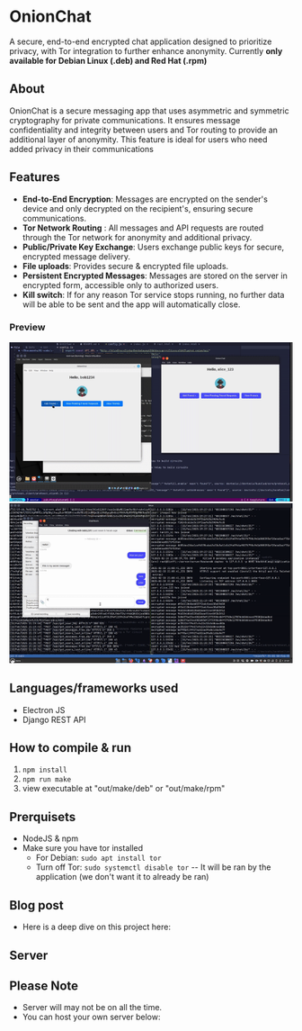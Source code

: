 
# OnionChat

A secure, end-to-end encrypted chat application designed to prioritize privacy, with Tor integration to further enhance anonymity. Currently **only available for Debian Linux (.deb) and Red Hat (.rpm)**

## About

OnionChat is a secure messaging app that uses asymmetric and symmetric cryptography  for private communications. It ensures message confidentiality and integrity between users and Tor routing to provide an additional layer of anonymity. This feature is ideal for users who need added privacy in their communications



## Features

- **End-to-End Encryption**: Messages are encrypted on the sender's device and only decrypted on the recipient's, ensuring secure communications.
- **Tor Network Routing** : All messages and API requests are routed through the Tor network for anonymity and additional privacy.
- **Public/Private Key Exchange**: Users exchange public keys for secure, encrypted message delivery.
- **File uploads**: Provides secure & encrypted file uploads.
- **Persistent Encrypted Messages**: Messages are stored on the server in encrypted form, accessible only to authorized users.
- **Kill switch**: If for any reason Tor service stops running, no further data will be able to be sent and the app will automatically close.


### Preview

![demo](./assets/preview1.gif)
![demo](./assets/preview2.gif)


## Languages/frameworks used

- Electron JS 
- Django REST API


## How to compile & run

1. `npm install`
2. `npm run make`
3. view executable at "out/make/deb" or "out/make/rpm" 

## Prerquisets
- NodeJS & npm
- Make sure you have tor installed
    - For Debian: `sudo apt install tor`
    - Turn off Tor: `sudo systemctl disable tor` -- It will be ran by the application (we don't want it to already be ran)


## Blog post
- Here is a deep dive on this project here: 

## Server


## Please Note
- Server will may not be on all the time.
- You can host your own server below:
